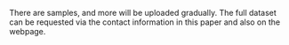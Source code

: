 There are samples, and more will be uploaded gradually.
The full dataset can be requested via the contact information in this paper and also on the webpage.
